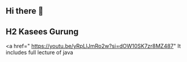 ## Hi there 👋
## H2 Kasees Gurung
<a href=" https://youtu.be/yRpLlJmRo2w?si=dOW10SK7zr8MZ487" It includes full lecture of java</a>

<!--
**kasees/kasees** is a ✨ _special_ ✨ repository because its `README.md` (this file) appears on your GitHub profile.

Here are some ideas to get you started:

- 🔭 I’m currently working on ...
- 🌱 I’m currently learning ...
- 👯 I’m looking to collaborate on ...
- 🤔 I’m looking for help with ...
- 💬 Ask me about ...
- 📫 How to reach me: ...
- 😄 Pronouns: ...
- ⚡ Fun fact: ...
-->
